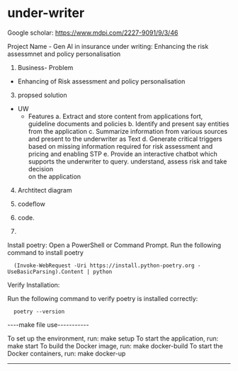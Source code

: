 # under-writer



Google scholar:
  https://www.mdpi.com/2227-9091/9/3/46

Project Name -  Gen AI in insurance under writing: Enhancing the risk assessmnet and policy personalisation
1. Business- Problem
  - Enhancing of  Risk assessment and policy personalisation

3. propsed solution
  - UW
      - Features
        a. Extract and store content from applications fort, guideline documents and policies
        b. Identify and present say entities from the application
        c. Summarize information from various sources and present to the underwriter as Text
        d. Generate critical triggers based on missing information required for risk assessment and pricing and enabling STP
        e. Provide an interactive chatbot which supports the underwriter to query. understand, assess risk and take decision       
         on the application
        
4. Archtitect diagram
   

   
6. codeflow
7. code.
8. 


Install poetry:
  Open a PowerShell or Command Prompt.
  Run the following command to install poetry



      (Invoke-WebRequest -Uri https://install.python-poetry.org -UseBasicParsing).Content | python 




Verify Installation:

Run the following command to verify poetry is installed correctly:


      poetry --version



      

----make file use-----------

To set up the environment, run:
  make setup
To start the application, run:
  make start
To build the Docker image, run:
  make docker-build
To start the Docker containers, run:
  make docker-up

----------------------------------------------